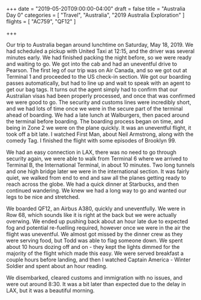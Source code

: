 +++
date = "2019-05-20T09:00:00-04:00"
draft = false
title = "Australia Day 0"
categories = [ "Travel", "Australia", "2019 Australia Exploration" ]
flights = [ "AC759", "QF12" ]

+++

Our trip to Australia began around lunchtime on Saturday, May 18, 2019. We had scheduled a pickup with United Taxi at 12:15, and the driver was several minutes early. We had finished packing the night before, so we were ready and waiting to go. We got into the cab and had an uneventful drive to Pearson. The first leg of our trip was on Air Canada, and so we got out at Terminal 1 and proceeded to the US check-in section. We got our boarding passes automatically, but had to line up and wait to speak with an agent to get our bag tags. It turns out the agent simply had to confirm that our Australian visas had been properly processed, and once that was confirmed we were good to go. The security and customs lines were incredibly short, and we had lots of time once we were in the secure part of the terminal ahead of boarding. We had a late lunch at Walburgers, then paced around the terminal before boarding. The boarding process began on time, and being in Zone 2 we were on the plane quickly. It was an uneventful flight, it took off a bit late. I watched First Man, about Neil Armstrong, along with the comedy Tag. I finished the flight with some episodes of Brooklyn 99.

We had an easy connection in LAX, there was no need to go through security again, we were able to walk from Terminal 6 where we arrived to Terminal B, the International Terminal, in about 10 minutes. Two long tunnels and one high bridge later we were in the international section. It was fairly quiet, we walked from end to end and saw all the planes getting ready to reach across the globe. We had a quick dinner at Starbucks, and then continued wandering. We knew we had a long way to go and wanted our legs to be nice and stretched.

We boarded QF12, an Airbus A380, quickly and uneventfully. We were in Row 68, which sounds like it is right at the back but we were actually overwing. We ended up pushing back about an hour late due to expected fog and potential re-fuelling required, however once we were in the air the flight was uneventful. We almost got missed by the dinner crew as they were serving food, but Todd was able to flag someone down. We spent about 10 hours dozing off and on - they kept the lights dimmed for the majority of the flight which made this easy. We were served breakfast a couple hours before landing, and then I watched Captain America - Winter Soldier and spent about an hour reading.

We disembarked, cleared customs and immigration with no issues, and were out around 8:30. It was a bit later than expected due to the delay in LAX, but it was a beautiful morning.

